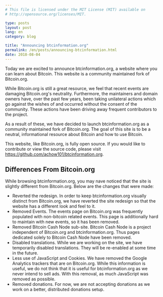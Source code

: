 ```yaml
---
# This file is licensed under the MIT License (MIT) available on
# http://opensource.org/licenses/MIT.

type: posts
layout: post
lang: en
category: blog

title: "Announcing btcinformation.org"
permalink: /en/posts/announcing-btcinformation.html
date: 2018-08-04
---
```

Today we are excited to announce btcinformation.org, a website where you can
learn about Bitcoin. This website is a community maintained fork of Bitcoin.org<!-- skip-test -->.

While Bitcoin.org<!-- skip-test --> is still a great resource, we feel that recent events are
damaging Bitcoin.org<!-- skip-test -->'s neutrality. Furthermore, the maintainers and domain owners have, over the past few years,
been taking unilateral actions which go against the wishes of and occurred without
the consent of the community. These actions have been driving away frequent
contributors to the project.

As a result of these, we have decided to launch btcinformation.org as a community
maintained fork of Bitcoin.org<!-- skip-test -->. The goal of this site is to be a neutral,
informational resource about Bitcoin and how to use Bitcoin.

This website, like Bitcoin.org<!-- skip-test -->, is fully open source. If you would like to contribute
or view the source code, please visit https://github.com/achow101/btcinformation.org.

## Differences From Bitcoin.org<!-- skip-test -->

While browsing btcinformation.org, you may nave noticed that the site is slightly
different from Bitcoin.org<!-- skip-test -->. Below are the changes that were made:

* Reverted the redesign. In order to keep btcinformation.org visually distinct
from Bitcoin.org<!-- skip-test -->, we have reverted the site redesign so that the website has
a different look and feel to it.
* Removed Events. The events page on Bitcoin.org<!-- skip-test --> was frequently populated with
non-bitcoin related events. This page is additionally hard to maintain with
new events, so it has been removed.
* Removed Bitcoin Cash Node sub-site. Bitcoin Cash Node is a project independent of
Bitcoin.org<!-- skip-test --> and btcinformation.org. Thus pages dedicated solely to Bitcoin Cash Node
have been removed.
* Disabled translations. While we are working on the site, we have temporarily
disabled translations. They will be re-enabled at some time in the future.
* Less use of JavaScript and Cookies. We have removed the Google Analytics
trackers that are on Bitcoin.org<!-- skip-test -->. While this information is useful, we do
not think that it is useful for btcinformation.org as we never intend to sell
ads. With this removal, as much JavaScript was removed as possible.
* Removed donations. For now, we are not accepting donations as we work on a
better, distributed donations setup.
